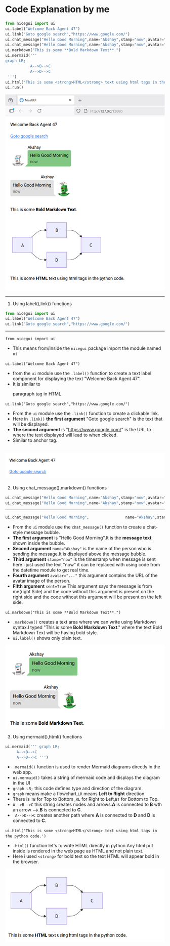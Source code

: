 # Code Explanation by me

```python
from nicegui import ui
ui.label("Welcome Back Agent 47")
ui.link("Goto google search","https://www.google.com/")
ui.chat_message("Hello Good Morning",name="Akshay",stamp="now",avatar="https://robohash.org/XG4.png?set=set1&size=150x150")
ui.chat_message("Hello Good Morning",name="Akshay",stamp="now",avatar="https://robohash.org/V67.png?set=set1&size=150x150",sent=True)
ui.markdown("This is some **Bold Markdown Text**.")
ui.mermaid('''
graph LR;
           A-->B-->C
           A-->D-->C
 ''')
ui.html('This is some <strong>HTML</strong> text using html tags in the python code.')
ui.run()
```
![Full Output](./Screenshots/Full%20Output.png)

---
1. Using label(),link() functions
```python
from nicegui import ui
ui.label("Welcome Back Agent 47")
ui.link("Goto google search","https://www.google.com/")
```
---

`from nicegui import ui`
- This means from/inside the `nicegui` package import the module named `ui`


  

`ui.label("Welcome Back Agent 47")`
- from the `ui` module use the `.label()` function to create a text label component for displaying the text "Welcome Back Agent 47".
- It is similar to <p> paragraph tag in HTML




`ui.link("Goto google search","https://www.google.com/")`
- From the `ui` module use the `.link()` function to create a clickable link.
- Here in `.link()` **the first argument** "Goto google search" is the text that will be displayed.
- **The second argument** is "https://www.google.com/" is the URL to where the text displayed will lead to when clicked.
- Similar to </a> anchor tag. 

![Output 1](./Screenshots/Output1.png)
---

2. Using  chat_message(),markdown() functions

```python
ui.chat_message("Hello Good Morning",name="Akshay",stamp="now",avatar="https://robohash.org/XG4.png?set=set1&size=150x150")
ui.chat_message("Hello Good Morning",name="Akshay",stamp="now",avatar="https://robohash.org/V67.png?set=set1&size=150x150",sent=True)
```
---


```python
ui.chat_message("Hello Good Morning",                name="Akshay",stamp="now", avatar="https://robohash.org/V67.png?set=set1&size=150x150",sent=True) 
```


- From the `ui` module use the `chat_message()` function to create a chat-style message bubble.
- **The first argument** is "Hello Good Morning".It is the **message text** shown inside the bubble.
- **Second argument** `name="Akshay"` is the name of the person who is sending the message.It is displayed above the message bubble.
- **Third argument** `stamp="now"` is the timestamp when message is sent here i just used the text "now" it can be replaced with using code from the datetime module to get real time.
- **Fourth argument** `avatar="..."` this argument contains the URL of the avatar image of the person.
- **Fifth argument** `sent=True` This argument says the message is from me(right Side) and the code without this argument is present on the right side and the code without this argument will be present on the left side.


`ui.markdown("This is some **Bold Markdown Text**.")`
- `.markdown()` creates a text area where we can write using Markdown syntax.I typed "This is some **Bold Markdown Text**." where the text Bold Markdown Text will be having bold style.
- `ui.label()` shows only plain text.

![Output 2](./Screenshots/Output2.png)


3. Using  mermaid(),html() functions

``` python
ui.mermaid(''' graph LR;
     A-->B-->C  
     A-->D-->C ''')
```
- `.mermaid()` function is used to render Mermaid diagrams directly in the web app.
- `ui.mermaid()` takes a string of mermaid code and displays the diagram in the UI
- `graph LR;` this code defines type and direction of the diagram.
- `graph` means make a flowchart,`LR` means **Left to Right** direction.
- There is `TB` for Top to Bottom ,`RL` for Right to Left,`BT` for Bottom to Top.
- `A-->B-->C` this string creates nodes and arrows.**A** is connected to **B** wth an arrow **-->**.**B** is connected to **C**.
- ` A-->D-->C` creates another path where **A** is connected to **D** and **D** is connected to **C**.


`ui.html('This is some <strong>HTML</strong> text using html tags in the python code.')`
- `.html()` function let's to write HTML directly in python.Any html put inside is rendered in the web page as HTML and not plain text.
- Here i used `<strong>` for bold text so the text HTML will appear bold in the browser.

![Output3](./Screenshots/Output3.png)

